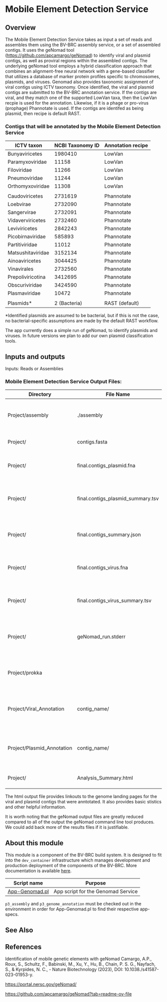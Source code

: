 # Mobile Element Detection Service

## Overview

The Mobile Element Detection Service takes as input a set of reads and assembles them using the BV-BRC assembly service, or a set of assembled contigs.  It uses the geNomad tool (https://github.com/apcamargo/geNomad) to identify viral and plasmid contigs, as well as proviral regions within the assembled contigs.  The underlying geNomad tool employs a hybrid classification approach that combines an alignment-free neural network with a gene-based classifier that utilizes a database of marker protein profiles specific to chromosomes, plasmids, and viruses. Genomad also provides taxonomic assignment of viral contigs using ICTV taxonomy. Once identified, the viral and plasmid contigs are submitted to the BV-BRC annotation service.  If the contigs are viral, and they match one of the supported LowVan taxa, then the LowVan recpie is used for the annotation.  Likewise, if it is a phage or pro-virus (prophage) Phannotate is used. If the contigs are identifed as being plasmid, then recipe is default RAST.  

###  Contigs that will be annotated by the Mobile Element Detection Service 

| ICTV taxon          | NCBI Taxonomy ID | Annotation recipe |
|---------------------|------------------|-------------------|
| Bunyaviricetes      | 1980410          | LowVan            |
| Paramyxoviridae     | 11158            | LowVan            |
| Filoviridae         | 11266            | LowVan            |
| Pneumoviridae       | 11244            | LowVan            |
| Orthomyxoviridae    | 11308            | LowVan            |
|                     |                  |                   |
| Caudoviricetes      | 2731619          | Phannotate        |
| Loebvirae           | 2732090          | Phannotate        |
| Sangervirae         | 2732091          | Phannotate        |
| Vidaverviricetes    | 2732460          | Phannotate        |
| Leviviricetes       | 2842243          | Phannotate        |
| Picobirnaviridae    | 585893           | Phannotate        |
| Partitiviridae      | 11012            | Phannotate        |
| Matsushitaviridae   | 3152134          | Phannotate        |
| Ainoaviricetes      | 3044425          | Phannotate        |
| Vinavirales         | 2732560          | Phannotate        |
| Prepoliviricotina   | 3412695          | Phannotate        |
| Obscuriviridae      | 3424590          | Phannotate        |
| Plasmaviridae       | 10472            | Phannotate        |
|                     |                  |                   |
| Plasmids*           | 2  (Bacteria)    | RAST (default)    |

*Identified plasmids are assumed to be bacterial, but if this is not the case,
no bacterial-specific assumptions are made by the default RAST workflow.


The app currently does a simple run of geNomad, to identify plasmids and viruses.  In future versions we plan to add our own plasmid classification tools. 


## Inputs and outputs

Inputs:  Reads or Assemblies

### Mobile Element Detection Service Output Files:
Directory     | File Name | Description |
|----------------|---------------|-------------|
|Project/assembly| ./assembly    | All output files of the optional assembly run|
|Project/        | contigs.fasta | Your uploaded contigs|
|Project/        | final.contigs_plasmid.fna | FASTA file containing plasmid contigs |
|Project/        | final.contigs_plasmid_summary.tsv | Tab-separated summary file for plasmid contigs |
|Project/        | final.contigs_summary.json | JSON file containing overall summary of all contigs |
|Project/        | final.contigs_virus.fna | FASTA file containing viral and pro-viral contigs |
|Project/        | final.contigs_virus_summary.tsv | Tab-separated summary file for viral contigs |
|Project/        | geNomad_run.stderr | Standard error log file from the geNomad run |
|Project/prokka  |                    | Files with prokka data used by the geNomad classifers |
|Project/Viral_Annotation|   contig_name/ | One contig fasta and one annotation output directory |
|Project/Plasmid_Annotation| contig_name/ | One contig fasta and one annotation output directory |
|Project/        | Analysis_Summary.html | HTML file of the output |


The html output file provides linkouts to the genome landing pages for the viral and plasmid contigs that were anntotated.  It also provides basic stistics and other helpful information.  

It is worth noting that the geNomad output files are greatly reduced compared to all of the output the geNomad command line tool produces.  We could add back more of the results files if it is justifiable.  

## About this module

This module is a component of the BV-BRC build system. It is designed to fit into the
`dev_container` infrastructure which manages development and production deployment of
the components of the BV-BRC. More documentation is available [here](https://github.com/BV-BRC/dev_container/tree/master/README.md).



| Script name | Purpose |
| ----------- | ------- |
| [App-Genomad.pl](service-scripts/App-Genomad.pl) | App script for the Genomad Service|

`p3_assembly` and `p3_genome_annotation` must be checked out in the environment in order for App-Genomad.pl to find their respective app-specs.


## See Also

## References

Identification of mobile genetic elements with geNomad Camargo, A.P., Roux, S., Schultz, F., Babinski, M., Xu, Y., Hu, B., Chain, P. S. G., Nayfach, S., & Kyrpides, N. C., - Nature Biotechnology (2023), DOI: 10.1038./s41587-023-01953-y.

https://portal.nersc.gov/geNomad/

https://github.com/apcamargo/geNomad?tab=readme-ov-file

